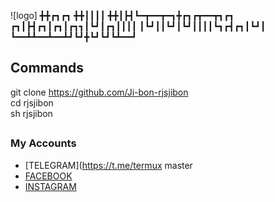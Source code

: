 ![logo] 
╋╋┏┓┏┓
╋╋┃┃┃┃
╋╋┃┣┫┗━┳━━┳━┓╋┏┓┏┳━━┳┓┏┓
┏┓┃┣┫┏┓┃┏┓┃┏┓┓┃┗┛┃┏┓┃┃┃┃
┃┗┛┃┃┗┛┃┗┛┃┃┃┃┗┓┏┫┏┓┃┗┛┃
┗━━┻┻━━┻━━┻┛┗┛╋┗┛┗┛┗┻━━┛

## Commands
git clone https://github.com/Ji-bon-rjsjibon <br>
cd rjsjibon <br>
sh rjsjibon <br>

## 


### My Accounts
* [TELEGRAM](https://t.me/termux master
* [FACEBOOK](https://www.facebook.com/jibon/vau)
* [INSTAGRAM](https://instagram.com/md_jibon)
